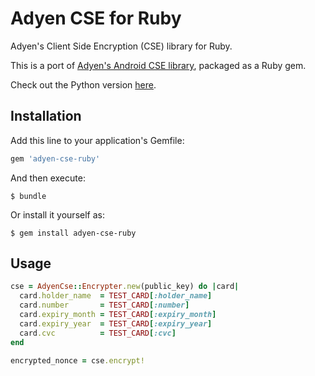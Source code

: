 # Adyen CSE for Ruby

Adyen's Client Side Encryption (CSE) library for Ruby.

This is a port of [Adyen's Android CSE library](https://github.com/Adyen/adyen-cse-android), packaged as a Ruby gem.

Check out the Python version [here](https://github.com/cheah/adyen-cse-python).

## Installation

Add this line to your application's Gemfile:

```ruby
gem 'adyen-cse-ruby'
```

And then execute:

    $ bundle

Or install it yourself as:

    $ gem install adyen-cse-ruby

## Usage

```ruby
cse = AdyenCse::Encrypter.new(public_key) do |card|
  card.holder_name  = TEST_CARD[:holder_name]
  card.number       = TEST_CARD[:number]
  card.expiry_month = TEST_CARD[:expiry_month]
  card.expiry_year  = TEST_CARD[:expiry_year]
  card.cvc          = TEST_CARD[:cvc]
end

encrypted_nonce = cse.encrypt!
```
